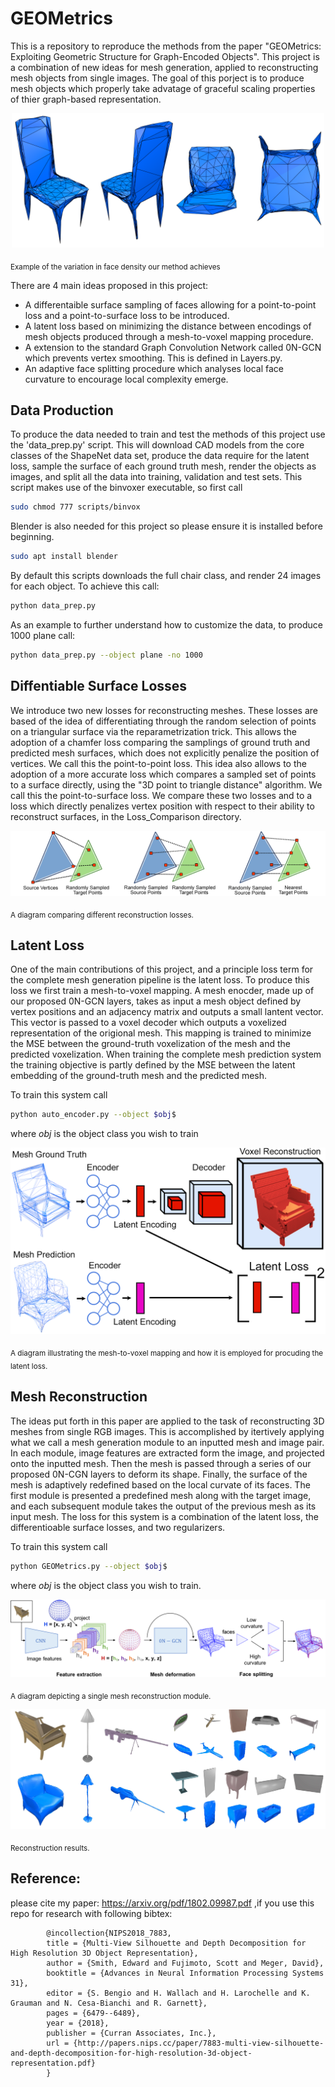 # GEOMetrics
This is a repository to reproduce the methods from the paper "GEOMetrics: Exploiting Geometric Structure for Graph-Encoded Objects". This project is a combination of new ideas for mesh generation, applied to reconstructing mesh objects from single images. The goal of this porject is to produce mesh objects which properly take advatage of graceful scaling properties of thier graph-based representation. 
 
 
<p align="center">
  <img  src="images/density.png" width="500"  >
</p>
<sub>Example of the variation in face density our method achieves</sub>

There are 4 main ideas proposed in this project: 
 * A differentaible surface sampling of faces allowing for a point-to-point loss and a point-to-surface loss to be introduced.
 * A latent loss based on minimizing the distance between encodings of mesh objects produced through a mesh-to-voxel mapping procedure. 
 * A extension to the standard Graph Convolution Network called 0N-GCN which prevents vertex smoothing. This is defined in Layers.py.
 * An adaptive face splitting procedure which analyses local face curvature to encourage local complexity emerge.




## Data Production
 To produce the data needed to train and test the methods of this project use the 'data_prep.py' script. This will download CAD models from the core classes of the ShapeNet data set, produce the data require for the latent loss, sample the surface of each ground truth mesh, render the objects as images, and split all the data into training, validation and test sets. This script makes use of the binvoxer executable, so first call
 ```bash
sudo chmod 777 scripts/binvox 
```
Blender is also needed for this project so please ensure it is installed before beginning. 
 ```bash
sudo apt install blender
```
By default this scripts downloads the full chair class, and render 24 images for each object. To achieve this call:
 ```bash
python data_prep.py
```
As an example to further understand how to customize the data, to produce 1000 plane call:
 ```bash
python data_prep.py --object plane -no 1000
```

## Diffentiable Surface Losses
We introduce two new losses for reconstructing meshes. These losses are based of the idea of differentiating through the random selection of points on a triangular surface via the reparametrization trick. This allows the adoption of a chamfer loss comparing the samplings of ground truth and predicted mesh surfaces, which does not explicitly penalize the position of vertices. We call this the point-to-point loss. This idea also allows to the adoption of a more accurate loss which compares a sampled set of points to a surface directly, using the "3D point to triangle distance" algorithm. We call this the point-to-surface loss. We compare these two losses and to a loss which directly penalizes vertex position with respect to their ability to reconstruct surfaces, in the Loss_Comparison directory. 

<p align="center">
  <img  src="images/loss_comparison.png"  >
</p>
<sub> A diagram comparing different reconstruction losses. </sub>

## Latent Loss 
One of the main contributions of this project, and a principle loss term for the complete mesh generation pipeline is the latent loss. To produce this loss we first train a mesh-to-voxel mapping. A mesh enocder, made up of our proposed 0N-GCN layers, takes as input a mesh object defined by vertex positions and an adjacency matrix and outputs a small lantent vector. This vector is passed to a voxel decoder which outputs a voxelized representation of the origional mesh. This mapping is trained to minimize the MSE between the ground-truth voxelization of the mesh and the predicted voxelization. When training the complete mesh prediction system the training objective is partly defined by the MSE between the latent embedding of the ground-truth mesh and the predicted mesh. 

To train this system call
 ```bash
python auto_encoder.py --object $obj$
```
where $obj$ is the object class you wish to train 



<p align="center">
  <img  src="images/enc_dec.png" width="600"  >
</p>
<sub> A diagram illustrating the mesh-to-voxel mapping and how it is employed for procuding the latent loss. </sub>



## Mesh Reconstruction
The ideas put forth in this paper are applied to the task of reconstructing 3D meshes from single RGB images. This is accomplished by itertively applying what we call a mesh generation module to an inputted mesh and image pair. In each module, image features are extracted form the image, and projected onto the inputted mesh. Then the mesh is passed through a series of our proposed 0N-CGN layers to deform its shape. Finally, the surface of the mesh is adaptively redefined based on the local curvate of its faces. The first module is presented a predefined mesh along with the target image, and each subsequent module takes the output of the previous mesh as its input mesh. The loss for this system is a combination of the latent loss, the differentioable surface losses, and two regularizers. 

To train this system call
 ```bash
python GEOMetrics.py --object $obj$
```
where $obj$ is the object class you wish to train. 





<p align="center">
  <img  src="images/pipeline_1901_thick.png"  >
</p>
<sub> A diagram depicting a single mesh reconstruction module. </sub>


<p align="center">
  <img  src="images/results.png"  >
</p>
<sub> Reconstruction results. </sub>







## Reference:
please cite my paper: https://arxiv.org/pdf/1802.09987.pdf ,if you use this repo for research with following bibtex: 

            @incollection{NIPS2018_7883,
            title = {Multi-View Silhouette and Depth Decomposition for High Resolution 3D Object Representation},
            author = {Smith, Edward and Fujimoto, Scott and Meger, David},
            booktitle = {Advances in Neural Information Processing Systems 31},
            editor = {S. Bengio and H. Wallach and H. Larochelle and K. Grauman and N. Cesa-Bianchi and R. Garnett},
            pages = {6479--6489},
            year = {2018},
            publisher = {Curran Associates, Inc.},
            url = {http://papers.nips.cc/paper/7883-multi-view-silhouette-and-depth-decomposition-for-high-resolution-3d-object-representation.pdf}
            }
